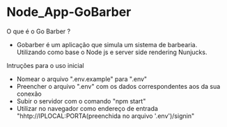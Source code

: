 # Node_App-GoBarber

O que é o Go Barber ?

- Gobarber é um aplicação que simula um sistema de barbearia. Utilizando como base o Node js e server side rendering Nunjucks.

Intruções para o uso inicial

- Nomear o arquivo ".env.example" para ".env"
- Preencher o arquivo ".env" com os dados correspondentes aos da sua conexão
- Subir o servidor com o comando "npm start"
- Utilizar no navegador como endereço de entrada "hhtp://IPLOCAL:PORTA(preenchida no arquivo '.env')/signin"
